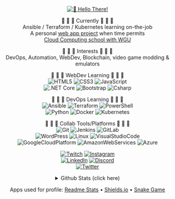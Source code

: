 <div align="center">

[![👋 Hello There!](https://cdn.discordapp.com/attachments/363603833680560139/878781125395378237/hello-there.gif?raw=true)](https://www.youtube.com/watch?v=rEq1Z0bjdwc)

🔭 🔭 🔭 Currently 🔭 🔭 🔭 <br />
Ansible / Terraform / Kubernetes learning on-the-job <br />
A personal [web app project](https://github.com/jedington/Canvas-Your-Goals) when time permits <br />
[Cloud Computing school with WGU](https://partners.wgu.edu/Pages/BSCC.aspx)

:cookie: :cookie: :cookie: Interests :cookie: :cookie: :cookie: <br />
DevOps, Automation, WebDev, Blockchain, video game modding & emulators

<p>
    🌱 🌱 🌱 WebDev Learning 🌱 🌱 🌱
    <br />
    <img alt="HTML5" src="https://img.shields.io/badge/Markup-HTML5-informational?style=flat&logo=HTML5&color=E34F26" />
    <img alt="CSS3" src="https://img.shields.io/badge/Style-CSS3-informational?style=flat&logo=CSS3&color=1572B6" />
    <img alt="JavaScript" src="https://img.shields.io/badge/Code-JavaScript-informational?style=flat&logo=JavaScript&color=F7DF1E" />
    <br />
    <img alt=".NET Core" src="https://img.shields.io/badge/Code-.NET%20Core-informational?style=flat&logo=dotnet&color=2F3682" />    
    <img alt="Bootstrap" src="https://img.shields.io/badge/Style-Bootstrap-informational?style=flat&logo=Bootstrap&color=7952B3" />
    <img alt="Csharp" src="https://img.shields.io/badge/Code-Csharp-informational?style=flat&logo=Csharp&color=482980" />
    <!-- <img alt="React.js" src="https://img.shields.io/badge/Code-React-informational?style=flat&logo=react&color=61DAFB" /> -->
    <!-- <img alt="Node.js" src="https://img.shields.io/badge/Code-Node.js-informational?style=flat&logo=Node.js&color=3D883B" /> -->
    <!-- <img alt="Golang" src="https://img.shields.io/badge/Code-Golang-informational?style=flat&logo=Go" /> -->
</p>

<p>
    🌱 🌱 🌱 DevOps Learning 🌱 🌱 🌱
    <br />
    <img alt="Ansible" src="https://img.shields.io/badge/IaC-Ansible-informational?style=flat&logo=Ansible&color=ffffff" />
    <img alt="Terraform" src="https://img.shields.io/badge/IaC-Terraform-informational?style=flat&logo=Terraform&color=6B3FA0" />
    <img alt="PowerShell" src="https://img.shields.io/badge/Code-PowerShell-informational?style=flat&logo=PowerShell&color=44A4F2" />
    <br />
    <img alt="Python" src="https://img.shields.io/badge/Code-Python-informational?style=flat&logo=Python&color=3776AB" />
    <img alt="Docker" src="https://img.shields.io/badge/Tool-Docker-informational?style=flat&logo=Docker&color=2C8EBB" />
    <img alt="Kubernetes" src="https://img.shields.io/badge/Tool-Kubernetes-informational?style=flat&logo=Kubernetes&color=00205b" />
</p>

<p>
    🌱 🌱 🌱 Collab Tools/Platforms 🌱 🌱 🌱
    <br />
    <img alt="Git" src="https://img.shields.io/badge/Tool-Git-informational?style=flat&logo=Git&color=bd2c00" />
    <img alt="Jenkins" src="https://img.shields.io/badge/Tool-Jenkins-informational?style=flat&logo=Jenkins&color=FF0000" />
    <img alt="GitLab" src="https://img.shields.io/badge/Tool-GitLab-informational?style=flat&logo=GitLab&color=e24329" />
    <br />
    <img alt="WordPress" src="https://img.shields.io/badge/Tool-WordPress-informational?style=flat&logo=WordPress&color=21759b" />
    <img alt="Linux" src="https://img.shields.io/badge/Tool-Linux-informational?style=flat&logo=Linux&color=F5E9A8" />
    <img alt="VisualStudioCode" src="https://img.shields.io/badge/Tool-VS%20Code-informational?style=flat&logo=VisualStudioCode&color=0078d7" />
    <br />
    <img alt="GoogleCloudPlatform" src="https://img.shields.io/badge/Tool-GCP-informational?style=flat&logo=GoogleCloud&color=5865F2" />
    <img alt="AmazonWebServices" src="https://img.shields.io/badge/Tool-AWS-informational?style=flat&logo=AmazonAWS&color=5865F2" />   
    <img alt="Azure" src="https://img.shields.io/badge/Tool-Azure-informational?style=flat&logo=MicrosoftAzure&color=5865F2" />
</p>

[![Twitch][twitch-shield]][twitch-url]
[![Instagram][instagram-shield]][instagram-url] <br />
[![LinkedIn][linkedin-shield]][linkedin-url]
[![Discord][discord-shield]][discord-url] <br />
[![Twitter][twitter-shield]][twitter-url]

<details>
  <summary>Github Stats (click here)</summary>

![](https://github-readme-stats.vercel.app/api?username=jedington&layout=compact&count_private=true&show_icons=true&hide=issues&hide_title=true&theme=react)

![](https://github-readme-stats.vercel.app/api/top-langs/?username=jedington&layout=compact&hide=html&langs_count=10&theme=react)

![Snake animation](https://raw.githubusercontent.com/jedington/jedington/output/github-contribution-grid-snake.svg)

</details>


Apps used for profile: 
[Readme Stats](https://github-readme-stats.vercel.app) • 
[Shields.io](https://shields.io) • 
[Snake Game](https://github.com/Platane/snk)
</div>

[twitch-shield]: https://img.shields.io/badge/Twitch-9146FF?style=for-the-badge&logo=twitch&logoColor=white
[twitch-url]: https://twitch.tv/arcanicvoid
[instagram-shield]: https://img.shields.io/badge/-Instagram-bc2a8d?style=for-the-badge&logo=instagram&logoColor=white
[instagram-url]: https://www.instagram.com/edingtonjulian
[linkedin-shield]: https://img.shields.io/badge/-LinkedIn-black.svg?style=for-the-badge&logo=linkedin&colorB=0072B1
[linkedin-url]: https://www.linkedin.com/in/julian-edington
[discord-shield]: https://img.shields.io/badge/Discord-7289DA?style=for-the-badge&logo=discord&logoColor=white
[discord-url]: https://discord.io/ArcanicVoid
[twitter-shield]: https://img.shields.io/twitter/follow/ArcanicVoid?style=for-the-badge&logo=twitter&colorB=1DA1F2
[twitter-url]: https://twitter.com/ArcanicVoid
[site-shield]: https://img.shields.io/website?down_color=red&down_message=offline&up_color=green&up_message=online&url=https%3A%2F%2Farcanicvoid.com
[site-url]: https://arcanicvoid.com
